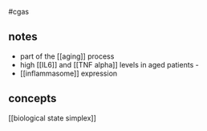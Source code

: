 #cgas 

## notes
* part of the  [[aging]] process
* high [[IL6]] and [[TNF alpha]] levels in aged patients -
* [[inflammasome]] expression

## concepts
[[biological state simplex]]

 